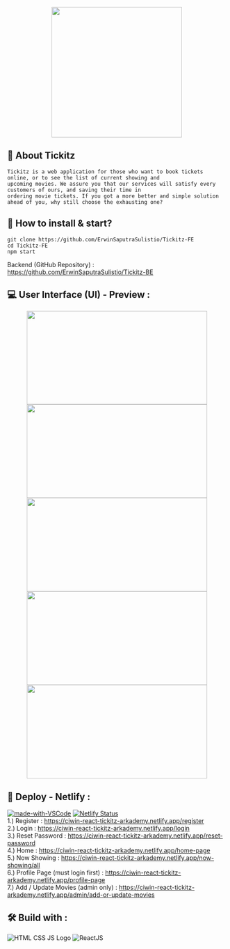 <p align="center">
    <img src="https://user-images.githubusercontent.com/77045083/119020412-65f3b400-b9c8-11eb-8aa8-c30a7cc30cae.png" width="300"/>
</p>

## :mag_right: About Tickitz
    Tickitz is a web application for those who want to book tickets online, or to see the list of current showing and 
    upcoming movies. We assure you that our services will satisfy every customers of ours, and saving their time in 
    ordering movie tickets. If you got a more better and simple solution ahead of you, why still choose the exhausting one?

## :page_with_curl: How to install & start?  
    git clone https://github.com/ErwinSaputraSulistio/Tickitz-FE
    cd Tickitz-FE
    npm start
Backend (GitHub Repository) : https://github.com/ErwinSaputraSulistio/Tickitz-BE  

## :computer: User Interface (UI) - Preview :
<p align="center">
  <img height="215" src="https://user-images.githubusercontent.com/77045083/117106829-bead3500-adaa-11eb-87dd-5c5d0d248e92.png" width="415">
  <img height="215" src="https://user-images.githubusercontent.com/77045083/116245225-f147a400-a792-11eb-9b50-e54c1b55a466.png" width="415">
  <img height="215" src="https://user-images.githubusercontent.com/77045083/117106474-1d25e380-adaa-11eb-8228-3808e68c8167.png" width="415">
  <img height="215" src="https://user-images.githubusercontent.com/77045083/116245297-07556480-a793-11eb-9045-2b3becfa3e2a.png" width="415">
  <img height="215" src="https://user-images.githubusercontent.com/77045083/116245316-0cb2af00-a793-11eb-8666-f6a8cf532a53.png" width="415">
</p>

## :pushpin: Deploy - Netlify :

[![made-with-VSCode](https://img.shields.io/badge/Made%20for-VSCode-1f425f.svg)](https://code.visualstudio.com/)
[![Netlify Status](https://api.netlify.com/api/v1/badges/3e5e5f0e-297c-4bbe-85d7-12793c76f338/deploy-status)](https://app.netlify.com/sites/ciwin-react-tickitz-arkademy/deploys)   
1.) Register : https://ciwin-react-tickitz-arkademy.netlify.app/register  
2.) Login : https://ciwin-react-tickitz-arkademy.netlify.app/login  
3.) Reset Password : https://ciwin-react-tickitz-arkademy.netlify.app/reset-password  
4.) Home : https://ciwin-react-tickitz-arkademy.netlify.app/home-page  
5.) Now Showing : https://ciwin-react-tickitz-arkademy.netlify.app/now-showing/all  
6.) Profile Page (must login first) : https://ciwin-react-tickitz-arkademy.netlify.app/profile-page  
7.) Add / Update Movies (admin only) : https://ciwin-react-tickitz-arkademy.netlify.app/admin/add-or-update-movies  

## :hammer_and_wrench: Build with :  
![HTML CSS JS Logo](https://user-images.githubusercontent.com/77045083/110452347-ad6fe100-80f7-11eb-94ab-c86a935c6e1f.png)
![ReactJS](https://user-images.githubusercontent.com/77045083/118378083-645a7280-b5fb-11eb-84b3-92d0b0e09e57.png)



